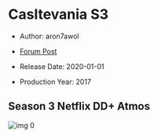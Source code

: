 # Casltevania S3

* Author: aron7awol

* [Forum Post](https://www.avsforum.com/threads/bass-eq-for-filtered-movies.2995212/post-59345230)

* Release Date: 2020-01-01
* Production Year: 2017

## Season 3 Netflix DD+ Atmos

![img 0](https://i.imgur.com/CDew5oa.jpg)

